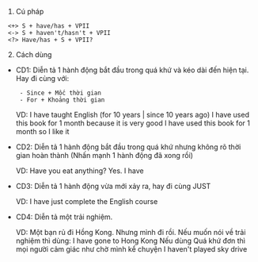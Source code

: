 1. Cú pháp 
 ```
  <+> S + have/has + VPII 
  <-> S + haven't/hasn't + VPII 
  <?> Have/has + S + VPII? 
```
2. Cách dùng 

  - CD1: Diễn tả 1 hành động bắt đầu trong quá khứ và kéo dài đến hiện tại. Hay đi cùng với: 
         
         - Since + Mốc thời gian 
         - For + Khoảng thời gian 
     
     VD: I have taught English (for 10 years | since 10 years ago) 
         I have used this book for 1 month because it is very good 
         I have used this book for 1 month so I like it 
        
  - CD2:  Diễn tả 1 hành động bắt đầu trong quá khứ nhưng không rõ thời gian hoàn thành (Nhấn mạnh 1 hành động đã xong rồi)
  
     VD: Have you eat anything? Yes. I have 
  
  - CD3: Diễn tả 1 hành động vừa mới xảy ra, hay đi cùng JUST 
  
     VD: I have just complete the English course 
   
  - CD4: Diễn tả một trải nghiệm. 
   
     VD: Một bạn rủ đi Hồng Kong. Nhưng mình đi rồi. Nếu muốn nói về trải nghiệm thì dùng: I have gone to Hong Kong 
     Nếu dùng Quá khứ đơn thì mọi người cảm giác như chờ mình kể chuyện 
     I haven't played sky drive
     
     
  
